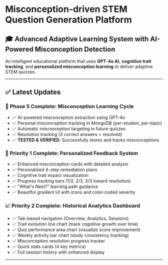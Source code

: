 # Misconception-driven STEM Question Generation Platform

## 🎓 Advanced Adaptive Learning System with AI-Powered Misconception Detection

An intelligent educational platform that uses **GPT-4o AI**, **cognitive trait tracking**, and **personalized misconception learning** to deliver adaptive STEM quizzes.

---

## ✅ **Latest Updates**

### 🎉 **Phase 5 Complete: Misconception Learning Cycle**
- ✅ AI-powered misconception extraction using GPT-4o
- ✅ Personal misconception tracking in MongoDB (per-student, per-topic)
- ✅ Automatic misconception targeting in future quizzes
- ✅ Resolution tracking (3 correct answers = resolved)
- ✅ **TESTED & VERIFIED**: Successfully stores and tracks misconceptions

### 🎨 **Priority 1 Complete: Personalized Feedback System**
- ✅ Enhanced misconception cards with detailed analysis
- ✅ Personalized 4-step remediation plans
- ✅ Cognitive trait impact visualization
- ✅ Progress tracking bars (1/3, 2/3, 3/3 toward resolution)
- ✅ "What's Next?" learning path guidance
- ✅ Beautiful gradient UI with icons and color-coded severity

### 📈 **Priority 2 Complete: Historical Analytics Dashboard**
- ✅ Tab-based navigation (Overview, Analytics, Sessions)
- ✅ Trait evolution line chart (track cognitive growth over time)
- ✅ Quiz performance area chart (visualize score improvement)
- ✅ Weekly activity bar chart (study consistency tracking)
- ✅ Misconception resolution progress tracker
- ✅ Quick stats cards (4 key metrics)
- ✅ Full session history with enhanced display

---

